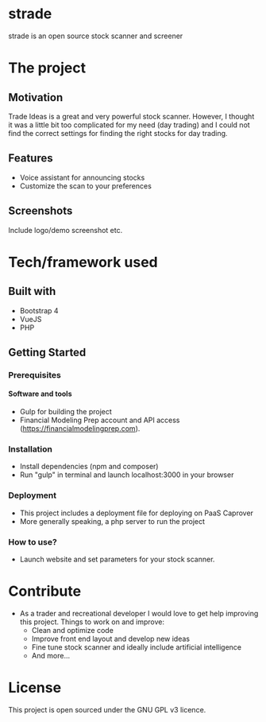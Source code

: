 # strade
strade is an open source stock scanner and screener

# The project
## Motivation
Trade Ideas is a great and very powerful stock scanner. However, I thought it was a little bit too complicated for my need (day trading) and I could not find the correct settings for finding the right stocks for day trading. 

## Features
- Voice assistant for announcing stocks
- Customize the scan to your preferences

## Screenshots

Include logo/demo screenshot etc.

# Tech/framework used

## Built with
- Bootstrap 4 
- VueJS
- PHP

## Getting Started

### Prerequisites
#### Software and tools
- Gulp for building the project
- Financial Modeling Prep account and API access (https://financialmodelingprep.com).

### Installation

- Install dependencies (npm and composer)
- Run "gulp" in terminal and launch localhost:3000 in your browser

### Deployment
- This project includes a deployment file for deploying on PaaS Caprover
- More generally speaking, a php server to run the project

### How to use?
- Launch website and set parameters for your stock scanner. 

# Contribute
- As a trader and recreational developer I would love to get help improving this project. Things to work on and improve:
	- Clean and optimize code
	- Improve front end layout and develop new ideas 
    - Fine tune stock scanner and ideally include artificial intelligence
	- And more...

# License
This project is open sourced under the GNU GPL v3 licence.
